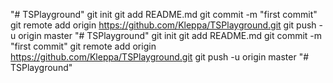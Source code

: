 "# TSPlayground"  git init git add README.md git commit -m "first commit" git remote add origin https://github.com/Kleppa/TSPlayground.git git push -u origin master
"# TSPlayground"  git init git add README.md git commit -m "first commit" git remote add origin https://github.com/Kleppa/TSPlayground.git git push -u origin master
"# TSPlayground" 
